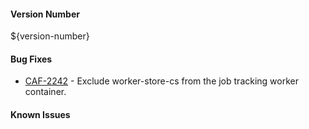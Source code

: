 #### Version Number
${version-number}

#### Bug Fixes
- [CAF-2242](https://jira.autonomy.com/browse/CAF-2242) - Exclude worker-store-cs from the job tracking worker container.

#### Known Issues
